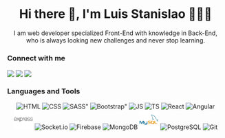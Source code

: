 <h1 align="center">Hi there 👋, I'm Luis Stanislao 👨🏻‍💻</h1>
<p align="center">I am web developer specialized Front-End with knowledge in Back-End, who is always looking new challenges and never stop learning.</h1>

### Connect with me
<a href="https://www.linkedin.com/in/luis-stanislao-70248817b/" target="blank"><img align="center" src="https://img.icons8.com/color/32/000000/linkedin.png"  width="40" /></a>
<a href="https://www.instagram.com/luis_stanislao" target="blank"><img align="center" src="https://img.icons8.com/fluency/48/000000/instagram-new.png"  width="40" /></a>
<a href="https://www.instagram.com/luis_stanislao" target="blank"><img align="center" src="https://img.icons8.com/external-prettycons-flat-prettycons/47/000000/external-web-page-web-and-seo-prettycons-flat-prettycons.png"  width="35" /></a>


### Languages and Tools
<div style="text-align:center">
<img alt="HTML" title="HTML" width="45px" src="https://lenguajehtml.com/assets/logo.svg" />
<img  alt="CSS" title="CSS" width="45px" src="https://tecnologiaenvivo.com/wp-content/uploads/2014/01/CSS3-Logo-3.png" />
<img alt=SASS" title="SASS" width="45px" src="https://cdn.freelogovectors.net/wp-content/uploads/2019/02/sass-logo.png" />
<img alt=Bootstrap" title="Bootstrap" width="45px" src="https://iconape.com/wp-content/files/vp/370638/svg/bootstrap-logo-icon-png-svg.png" />
                                                                                                                       
<img  alt="JS" title="JS" width="45px" src="https://user-images.githubusercontent.com/61010275/156266165-77e90993-31d1-4861-b8a2-eca162584297.png" />
<img alt="TS" title="TS" width="45px" src="https://user-images.githubusercontent.com/61010275/156266269-609b3f7b-dfed-4d02-855f-72ba62abf505.png" />
<img alt="React" title="React" width="45px" src="https://user-images.githubusercontent.com/61010275/156266326-40c0d37b-3aad-491b-90d7-af845a92710b.png" />
<img alt="Angular" title="Angular" width="45px" src="https://upload.wikimedia.org/wikipedia/commons/thumb/c/cf/Angular_full_color_logo.svg/250px-Angular_full_color_logo.svg.png" />
<img alt="Express" title="Express" width="45px" src="https://raw.githubusercontent.com/devicons/devicon/master/icons/express/express-original-wordmark.svg" />
<img alt="Socket.io" title="Socket.io" width="45px" src="https://user-images.githubusercontent.com/61010275/156266760-e33e5f60-fd06-424b-af4a-d7f3b33f6e39.png" />
<img alt="Firebase" title="Firebase" width="45px" src="https://www.vectorlogo.zone/logos/firebase/firebase-icon.svg" />
<img alt="MongoDB" title="MongoDb" width="45px" src="https://w7.pngwing.com/pngs/768/167/png-transparent-mongodb-nosql-document-oriented-database-nosql-icon-leaf-grass-business.png" />
<img alt="MySQL" title="MySQL" width="45px" src="https://raw.githubusercontent.com/devicons/devicon/master/icons/mysql/mysql-original-wordmark.svg" />
<img alt="PostgreSQL" title="PostgreSQL" width="45px" src="https://user-images.githubusercontent.com/61010275/156266890-7098890f-94e9-4d1e-870d-9715f744c8de.png" />
<img alt="Git" title=Git" width="45px" src="https://user-images.githubusercontent.com/61010275/156268989-098b1e8c-4ecb-4e44-8a3f-b13e1528661d.png" />


                                                                                                      
</div>





<!--
**Lstanislao/Lstanislao** is a ✨ _special_ ✨ repository because its `README.md` (this file) appears on your GitHub profile.

Here are some ideas to get you started:

- 🔭 I’m currently working on ...
- 🌱 I’m currently learning ...
- 👯 I’m looking to collaborate on ...
- 🤔 I’m looking for help with ...
- 💬 Ask me about ...
- 📫 How to reach me: ...
- 😄 Pronouns: ...
- ⚡ Fun fact: ...
-->
